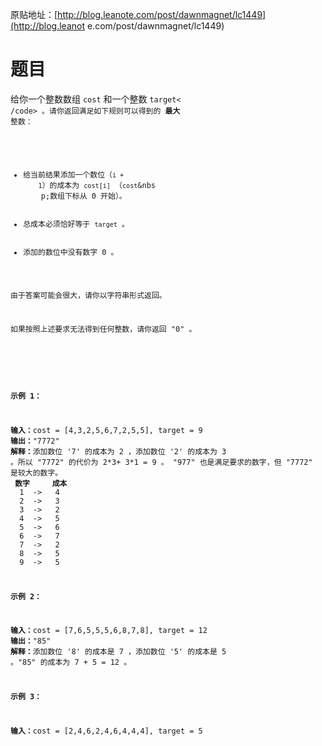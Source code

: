 原贴地址：[http://blog.leanote.com/post/dawnmagnet/lc1449](http://blog.leanot
e.com/post/dawnmagnet/lc1449)
# 题目
<p>给你一个整数数组&nbsp;<code>cost</code>&nbsp;和一个整数&nbsp;<code>target<
/code>&nbsp;。请你返回满足如下规则可以得到的&nbsp;<strong>最大</strong>&nbsp;
整数：</p>
<ul>
    <li>给当前结果添加一个数位（<code>i + 
    1</code>）的成本为&nbsp;<code>cost[i]</code>&nbsp;（<code>cost</code>&nbs
    p;数组下标从 0 开始）。</li>
    <li>总成本必须恰好等于&nbsp;<code>target</code>&nbsp;。</li>
    <li>添加的数位中没有数字 0 。</li>
</ul>
<p>由于答案可能会很大，请你以字符串形式返回。</p>
<p>如果按照上述要求无法得到任何整数，请你返回 "0" 。</p>
<p>&nbsp;</p>
<p><strong>示例 1：</strong></p>
<pre><strong>输入：</strong>cost = [4,3,2,5,6,7,2,5,5], target = 9
<strong>输出：</strong>"7772"
<strong>解释：</strong>添加数位 '7' 的成本为 2 ，添加数位 '2' 的成本为 3 
。所以 "7772" 的代价为 2*3+ 3*1 = 9 。 "977" 也是满足要求的数字，但 "7772" 
是较大的数字。
<strong> 数字     成本</strong>
  1  -&gt;   4
  2  -&gt;   3
  3  -&gt;   2
  4  -&gt;   5
  5  -&gt;   6
  6  -&gt;   7
  7  -&gt;   2
  8  -&gt;   5
  9  -&gt;   5
</pre>
<p><strong>示例 2：</strong></p>
<pre><strong>输入：</strong>cost = [7,6,5,5,5,6,8,7,8], target = 12
<strong>输出：</strong>"85"
<strong>解释：</strong>添加数位 '8' 的成本是 7 ，添加数位 '5' 的成本是 5 
。"85" 的成本为 7 + 5 = 12 。
</pre>
<p><strong>示例 3：</strong></p>
<pre><strong>输入：</strong>cost = [2,4,6,2,4,6,4,4,4], target = 5
</pre>
